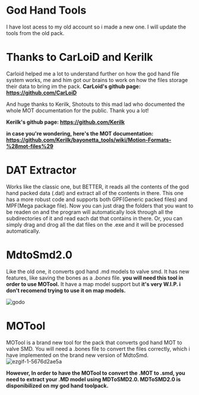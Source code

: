 # God Hand Tools

I have lost acess to my old account so i made a new one.
I will update the tools from the old pack.

# Thanks to CarLoiD and Kerilk
Carloid helped me a lot to understand further on how the god hand file system works, me and him got our brains to work on how the files storage their data to bring im the pack.
**CarLoid's github page: https://github.com/CarLoiD**

And huge thanks to Kerilk, Shotouts to this mad lad who documented the whole MOT documentation for the public. Thank you a lot!


**Kerilk's github page: https://github.com/Kerilk**

**in case you're wondering, here's the MOT documentation: https://github.com/Kerilk/bayonetta_tools/wiki/Motion-Formats-%28mot-files%29**

# DAT Extractor

Works like the classic one, but BETTER, it reads all the contents of the god hand packed data (.dat) and extract all of the contents in there. This one has a more robust code and supports both GPF(Generic packed files) and MPF(Mega package file).
Now you can just drag the folders that you want to be readen on and the program will automatically look through all the subdirectories of it and read each dat that contains in there.
Or, you can simply drag and drog all the dat files on the .exe and it will be processed automatically.

# MdtoSmd2.0

Like the old one, it converts god hand .md models to valve smd. It has new features, like saving the bones as a *.bones* file. 
**you will need this tool in order to use MOTool.**
It have a map model support but **it's very W.I.P. i don't recomend trying to use it on map models.**

![godo](https://github.com/user-attachments/assets/cdf22492-cbc3-4f20-a309-c0eb025a6a8b)



# MOTool
MOTool is a brand new tool for the pack that converts god hand MOT to valve SMD. You will need a .bones file to convert the files correctly, which i have implemented on the brand new version of MdtoSmd.
![ezgif-1-5676d2ae5a](https://github.com/user-attachments/assets/d4294290-a0af-49c9-9fd6-1f06f7bd6b9b)


**However, In order to have the MOTool to convert the .MOT to .smd, you need to extract your .MD model using MDToSMD2.0. MDToSMD2.0 is disponibilized on my god hand toolpack.**

